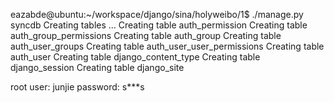 eazabde@ubuntu:~/workspace/django/sina/holyweibo/1$ ./manage.py syncdb
Creating tables ...
Creating table auth_permission
Creating table auth_group_permissions
Creating table auth_group
Creating table auth_user_groups
Creating table auth_user_user_permissions
Creating table auth_user
Creating table django_content_type
Creating table django_session
Creating table django_site

root user: junjie
password: s***s

